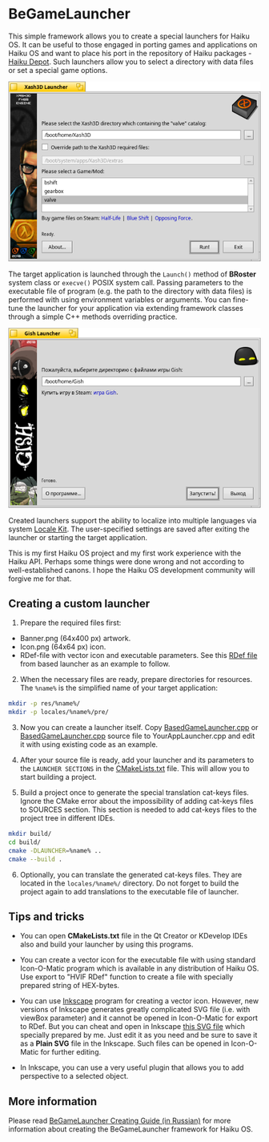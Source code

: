 BeGameLauncher
==============

This simple framework allows you to create a special launchers for Haiku OS. It can be useful to those engaged in porting games and applications on Haiku OS and want to place his port in the repository of Haiku packages - [Haiku Depot](https://www.haiku-os.org/docs/userguide/en/applications/haikudepot.html). Such launchers allow you to select a directory with data files or set a special game options.

![Xash3D Launcher Screen](images/Xash3D_Launcher_Screen.png)

The target application is launched through the `Launch()` method of **BRoster** system class or `execve()` POSIX system call. Passing parameters to the executable file of program (e.g. the path to the directory with data files) is performed with using environment variables or arguments. You can fine-tune the launcher for your application via extending framework classes through a simple C++ methods overriding  practice.

![Gish Launcher Screen](images/Gish_Launcher_Screen.png)

Created launchers support the ability to localize into multiple languages via system [Locale Kit](https://www.haiku-os.org/docs/api/locale_intro.html). The user-specified settings are saved after exiting the launcher or starting the target application.

This is my first Haiku OS project and my first work experience with the Haiku API. Perhaps some things were done wrong and not according to well-established canons. I hope the Haiku OS development community will forgive me for that.

## Creating a custom launcher

1. Prepare the required files first:

* Banner.png (64x400 px) artwork.
* Icon.png (64x64 px) icon.
* RDef-file with vector icon and executable parameters. See this [RDef file](res/based/BasedGameLauncher.rdef) from based launcher as an example to follow.

2. When the necessary files are ready, prepare directories for resources. The `%name%` is the simplified name of your target application:

```bash
mkdir -p res/%name%/
mkdir -p locales/%name%/pre/
```

3. Now you can create a launcher itself. Copy [BasedGameLauncher.cpp](BasedGameLauncher.cpp) or [BasedGameLauncher.cpp](GishLauncher.cpp) source file to YourAppLauncher.cpp and edit it with using existing code as an example.

4. After your source file is ready, add your launcher and its parameters to the `LAUNCHER SECTIONS` in the [CMakeLists.txt](CMakeLists.txt) file. This will allow you to start building a project.

5. Build a project once to generate the special translation cat-keys files. Ignore the CMake error about the impossibility of adding cat-keys files to SOURCES section. This section is needed to add cat-keys files to the project tree in different IDEs.

```bash
mkdir build/
cd build/
cmake -DLAUNCHER=%name% ..
cmake --build .
```

6. Optionally, you can translate the generated cat-keys files. They are located in the `locales/%name%/` directory. Do not forget to build the project again to add translations to the executable file of  launcher.

## Tips and tricks

* You can open **CMakeLists.txt** file in the Qt Creator or KDevelop IDEs also and build your launcher by using this programs.

* You can create a vector icon for the executable file with using standard Icon-O-Matic program which is available in any distribution of Haiku OS. Use export to "HVIF RDef" function to create a file with specially prepared string of HEX-bytes.

* You can use [Inkscape](https://inkscape.org/) program for creating a vector icon. However, new versions of Inkscape generates greatly complicated SVG file (i.e. with viewBox parameter) and it cannot be opened in Icon-O-Matic for export to RDef. But you can cheat and open in Inkscape [this SVG file](images/sources/Icon_Base.svg "Icon_Base.svg") which specially prepared by me. Just edit it as you need and be sure to save it as a **Plain SVG** file in the Inkscape. Such files can be opened in Icon-O-Matic for further editing.

* In Inkscape, you can use a very useful plugin that allows you to add perspective to a selected object.

## More information

Please read [BeGameLauncher Creating Guide (in Russian)](http://exlmoto.ru/haiku-packages#launcher) for more information about creating the BeGameLauncher framework for Haiku OS.
